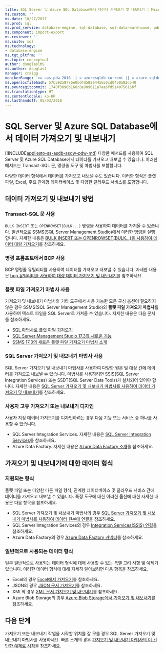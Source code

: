 ```yaml
---
title: SQL Server 및 Azure SQL Database에서 데이터 가져오기 및 내보내기 | Microsoft Docs
ms.custom: ''
ms.date: 10/27/2017
ms.prod: sql
ms.prod_service: database-engine, sql-database, sql-data-warehouse, pdw
ms.component: import-export
ms.reviewer: ''
ms.suite: sql
ms.technology:
- database-engine
ms.tgt_pltfrm: ''
ms.topic: conceptual
author: douglaslMS
ms.author: douglasl
manager: craigg
monikerRange: '>= aps-pdw-2016 || = azuresqldb-current || = azure-sqldw-latest || >= sql-server-2016 || = sqlallproducts-allversions'
ms.openlocfilehash: 57b59258776e0bd4d582e44a650cd0450a82d549
ms.sourcegitcommit: 1740f3090b168c0e809611a7aa6fd514075616bf
ms.translationtype: HT
ms.contentlocale: ko-KR
ms.lasthandoff: 05/03/2018
---
```

# <a name="import-and-export-data-from-sql-server-and-azure-sql-database"></a>SQL Server 및 Azure SQL Database에서 데이터 가져오기 및 내보내기
[!INCLUDE[appliesto-ss-asdb-asdw-pdw-md](../../includes/appliesto-ss-asdb-asdw-pdw-md.md)]
다양한 메서드를 사용하여 SQL Server 및 Azure SQL Database에서 데이터를 가져오고 내보낼 수 있습니다. 이러한 메서드는 Transact-SQL 문, 명령줄 도구 및 마법사를 포함합니다.

다양한 데이터 형식에서 데이터를 가져오고 내보낼 수도 있습니다. 이러한 형식은 플랫 파일, Excel, 주요 관계형 데이터베이스 및 다양한 클라우드 서비스를 포함합니다.

## <a name="methods-for-importing-and-exporting-data"></a>데이터 가져오기 및 내보내기 방법

### <a name="use-transact-sql-statements"></a>Transact-SQL 문 사용
`BULK INSERT` 또는 `OPENROWSET(BULK...)` 명령을 사용하여 데이터를 가져올 수 있습니다. 일반적으로 SSMS(SQL Server Management Studio)에서 이러한 명령을 실행합니다. 자세한 내용은 [BULK INSERT 또는 OPENROWSET(BULK...)을 사용하여 데이터 대량 가져오기](import-bulk-data-by-using-bulk-insert-or-openrowset-bulk-sql-server.md)를 참조하세요.

### <a name="use-bcp-from-the-command-prompt"></a>명령 프롬프트에서 BCP 사용
BCP 명령줄 유틸리티를 사용하여 데이터를 가져오고 내보낼 수 있습니다. 자세한 내용은 [bcp 유틸리티를 사용하여 대량 데이터 가져오기 및 내보내기](import-bulk-data-by-using-bulk-insert-or-openrowset-bulk-sql-server.md)를 참조하세요.

### <a name="use-the-import-flat-file-wizard"></a>플랫 파일 가져오기 마법사 사용
가져오기 및 내보내기 마법사와 기타 도구에서 사용 가능한 모든 구성 옵션이 필요하지 않은 경우 SSMS(SQL Server Management Studio)의 **플랫 파일 가져오기 마법사**를 사용하여 텍스트 파일을 SQL Server로 가져올 수 있습니다. 자세한 내용은 다음 문서를 참조하세요.
- [SQL 마법사로 플랫 파일 가져오기](import-flat-file-wizard.md)
- [SQL Server Management Studio 17.3의 새로운 기능](https://blogs.technet.microsoft.com/dataplatforminsider/2017/10/10/whats-new-in-sql-server-management-studio-17-3/)
- [SSMS 17.3의 새로운 플랫 파일 가져오기 마법사 소개](https://channel9.msdn.com/Shows/Data-Exposed/Introducing-the-new-Import-Flat-File-Wizard-in-SSMS-173)

### <a name="use-the-sql-server-import-and-export-wizard"></a>SQL Server 가져오기 및 내보내기 마법사 사용
SQL Server 가져오기 및 내보내기 마법사를 사용하여 다양한 원본 및 대상 간에 데이터를 가져오고 내보낼 수 있습니다. 마법사를 사용하려면 SSIS(SQL Server Integration Services) 또는 SSDT(SQL Server Data Tools)가 설치되어 있어야 합니다. 자세한 내용은 [SQL Server 가져오기 및 내보내기 마법사를 사용하여 데이터 가져오기 및 내보내기](../../integration-services/import-export-data/import-and-export-data-with-the-sql-server-import-and-export-wizard.md)를 참조하세요.

### <a name="design-your-own-import-or-export"></a>사용자 고유 가져오기 또는 내보내기 디자인
사용자 지정 데이터 가져오기를 디자인하려는 경우 다음 기능 또는 서비스 중 하나를 사용할 수 있습니다.
-   SQL Server Integration Services. 자세한 내용은 [SQL Server Integration Services](../../integration-services/sql-server-integration-services.md)를 참조하세요.
-   Azure Data Factory. 자세한 내용은 [Azure Data Factory 소개](https://docs.microsoft.com/azure/data-factory/data-factory-introduction)를 참조하세요.

## <a name="data-formats-for-import-and-export"></a>가져오기 및 내보내기에 대한 데이터 형식

### <a name="supported-formats"></a>지원되는 형식

플랫 파일 또는 다양한 다른 파일 형식, 관계형 데이터베이스 및 클라우드 서비스 간에 데이터를 가져오고 내보낼 수 있습니다. 특정 도구에 대한 이러한 옵션에 대한 자세한 내용은 다음 항목을 참조하세요.
-   SQL Server 가져오기 및 내보내기 마법사의 경우 [SQL Server 가져오기 및 내보내기 마법사를 사용하여 데이터 원본에 연결](../../integration-services/import-export-data/connect-to-data-sources-with-the-sql-server-import-and-export-wizard.md)을 참조하세요.
-   SQL Server Integration Services의 경우 [Integration Services(SSIS) 연결](../../integration-services/connection-manager/integration-services-ssis-connections.md)을 참조하세요.
-   Azure Data Factory의 경우 [Azure Data Factory 커넥터](https://docs.microsoft.com/azure/data-factory/data-factory-amazon-redshift-connector)를 참조하세요.

### <a name="commonly-used-data-formats"></a>일반적으로 사용되는 데이터 형식

일부 일반적으로 사용되는 데이터 형식에 대해 사용할 수 있는 특별 고려 사항 및 예제가 있습니다. 이러한 데이터 형식에 대해 자세히 알아보려면 다음 항목을 참조하세요.
-   Excel의 경우 [Excel에서 가져오기](import-data-from-excel-to-sql.md)를 참조하세요.
-   JSON의 경우 [JSON 문서 가져오기](../json/import-json-documents-into-sql-server.md)를 참조하세요.
-   XML의 경우 [XML 문서 가져오기 및 내보내기](examples-of-bulk-import-and-export-of-xml-documents-sql-server.md)를 참조하세요.
-   Azure Blob Storage의 경우 [Azure Blob Storage에서 가져오기 및 내보내기](examples-of-bulk-access-to-data-in-azure-blob-storage.md)를 참조하세요.

## <a name="next-steps"></a>다음 단계
가져오기 또는 내보내기 작업을 시작할 위치를 잘 모를 경우 SQL Server 가져오기 및 내보내기 마법사를 사용하세요. 빠른 소개의 경우 [가져오기 및 내보내기 마법사의 이 간단한 예제로 시작](../../integration-services/import-export-data/get-started-with-this-simple-example-of-the-import-and-export-wizard.md)을 참조하세요.
